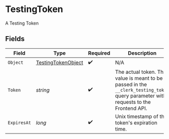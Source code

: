 # TestingToken

A Testing Token


## Fields

| Field                                                                                                                                | Type                                                                                                                                 | Required                                                                                                                             | Description                                                                                                                          | Example                                                                                                                              |
| ------------------------------------------------------------------------------------------------------------------------------------ | ------------------------------------------------------------------------------------------------------------------------------------ | ------------------------------------------------------------------------------------------------------------------------------------ | ------------------------------------------------------------------------------------------------------------------------------------ | ------------------------------------------------------------------------------------------------------------------------------------ |
| `Object`                                                                                                                             | [TestingTokenObject](../../Models/Components/TestingTokenObject.md)                                                                  | :heavy_check_mark:                                                                                                                   | N/A                                                                                                                                  |                                                                                                                                      |
| `Token`                                                                                                                              | *string*                                                                                                                             | :heavy_check_mark:                                                                                                                   | The actual token. This value is meant to be passed in the `__clerk_testing_token` query parameter with requests to the Frontend API. | 1713877200-c_2J2MvPu9PnXcuhbPZNao0LOXqK9A7YrnBn0HmIWxy                                                                               |
| `ExpiresAt`                                                                                                                          | *long*                                                                                                                               | :heavy_check_mark:                                                                                                                   | Unix timestamp of the token's expiration time.<br/>                                                                                  | 1713880800                                                                                                                           |